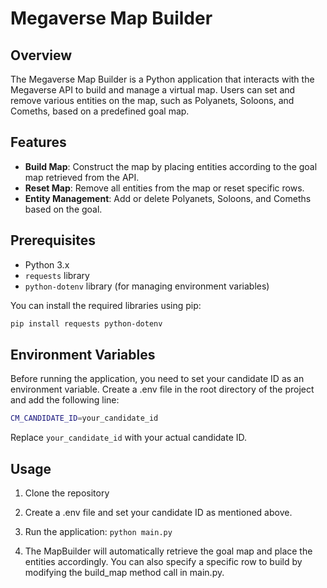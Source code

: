 # Megaverse Map Builder

## Overview

The Megaverse Map Builder is a Python application that interacts with the Megaverse API to build and manage a virtual map. Users can set and remove various entities on the map, such as Polyanets, Soloons, and Comeths, based on a predefined goal map.

## Features

- **Build Map**: Construct the map by placing entities according to the goal map retrieved from the API.
- **Reset Map**: Remove all entities from the map or reset specific rows.
- **Entity Management**: Add or delete Polyanets, Soloons, and Comeths based on the goal.

## Prerequisites

- Python 3.x
- `requests` library
- `python-dotenv` library (for managing environment variables)

You can install the required libraries using pip:

```bash
pip install requests python-dotenv
```

## Environment Variables

Before running the application, you need to set your candidate ID as an environment variable. Create a .env file in the root directory of the project and add the following line:

```bash
CM_CANDIDATE_ID=your_candidate_id
```

Replace `your_candidate_id` with your actual candidate ID.

## Usage

1. Clone the repository

1.  Create a .env file and set your candidate ID as mentioned above.
    
1. Run the application: `python main.py`

1.  The MapBuilder will automatically retrieve the goal map and place the entities accordingly. You can also specify a specific row to build by modifying the build\_map method call in main.py.

